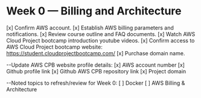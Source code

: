 # Week 0 — Billing and Architecture
[x] Confirm AWS account. 
[x] Establish AWS billing parameters and notifications. 
[x] Review course outline and FAQ documents. 
[x] Watch AWS Cloud Project bootcamp introduction youtube videos.
[x] Confirm access to AWS Cloud Project bootcamp website: https://student.cloudprojectbootcamp.com/ 
[x] Purchase domain name.

--Update AWS CPB website profile details: 
  [x] AWS account number
  [x] Github profile link
  [x] Github AWS CPB repository link
  [x] Project domain

--Noted topics to refresh/review for Week 0: 
  [ ] Docker
  [ ] AWS Billing & Architecture 


